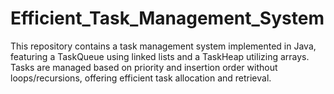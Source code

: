 # Efficient_Task_Management_System
This repository contains a task management system implemented in Java, featuring a TaskQueue using linked lists and a TaskHeap utilizing arrays. Tasks are managed based on priority and insertion order without loops/recursions, offering efficient task allocation and retrieval.
